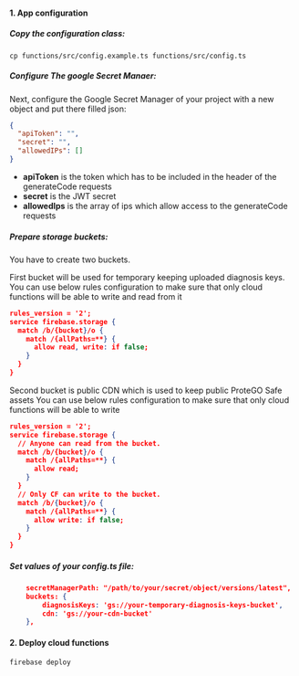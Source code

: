 #### 1. App configuration

##### Copy the configuration class:
```shell script
cp functions/src/config.example.ts functions/src/config.ts
```

##### Configure The google Secret Manaer:
Next, configure the Google Secret Manager of your project with a new object and put there filled json: 

```json
{
  "apiToken": "",
  "secret": "",
  "allowedIPs": []
}
```
- **apiToken** is the token which has to be included in the header of the generateCode requests
- **secret** is the JWT secret
- **allowedIps** is the array of ips which allow access to the generateCode requests

##### Prepare storage buckets:

You have to create two buckets.

First bucket will be used for temporary keeping uploaded diagnosis keys. 
You can use below rules configuration to make sure that 
only cloud functions will be able to write and read from it

```json
rules_version = '2';
service firebase.storage {
  match /b/{bucket}/o {
    match /{allPaths=**} {
      allow read, write: if false;
    }
  }
}
```


Second bucket is public CDN which is used to keep public ProteGO Safe assets
You can use below rules configuration to make sure that only 
cloud functions will be able to write


```json
rules_version = '2';
service firebase.storage {
  // Anyone can read from the bucket.
  match /b/{bucket}/o {
    match /{allPaths=**} {
      allow read;
    }
  }
  // Only CF can write to the bucket.
  match /b/{bucket}/o {
    match /{allPaths=**} {
      allow write: if false;
    }
  }
}
```

##### Set values of your config.ts file:
```json
    secretManagerPath: "/path/to/your/secret/object/versions/latest",
    buckets: {
        diagnosisKeys: 'gs://your-temporary-diagnosis-keys-bucket',
        cdn: 'gs://your-cdn-bucket'
    },
```

#### 2. Deploy cloud functions

```shell script
firebase deploy
```
